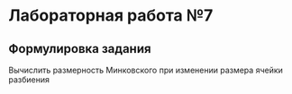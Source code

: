 # Лабораторная работа №7

## Формулировка задания
Вычислить размерность Минковского при изменении размера ячейки разбиения